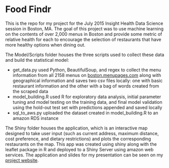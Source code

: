 # Food Findr
This is the repo for my project for the July 2015 Insight Health Data Science session in 
Boston, MA. The goal of this project was to use machine learning on the contents of over 
2,000 menus in Boston and provide some metric of relative health for each to encourage 
the selection of restaurants that have more healthy options when dining out. 

The Model/Scripts folder houses the three scripts used to collect these data and build the 
statistical model: 
* get_data.py used Python, BeautifulSoup, and regex to collect the menu information 
from all 2158 menus on [boston.menupages.com](boston.menupages.com) along with geographical 
information and saves two csv files locally: one with basic restaurant information and the 
other with a bag of words created from the scraped data
* model_building.R used R for exploratory data analysis, initial parameter tuning and 
model testing on the training data, and final model validation using the hold-out test set 
with predictions appended and saved locally
* sql_to_aws.py uploaded the dataset created in model_building.R to an amazon RDS instance

The Shiny folder houses the application, which is an interactive map designed to take user 
input (such as current address, maximum distance, cost preference, and dietary restrictions) 
and plots the corresponding restaurants on the map. This app was created using shiny along 
with the leaflet package in R and deployed to a Shiny Server using amazon web services. 
The application and slides for my presentation can be seen on my [project website](www.food-findr.com).